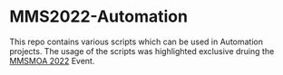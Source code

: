 # MMS2022-Automation

This repo contains various scripts which can be used in Automation projects. The usage of the scripts was highlighted exclusive druing the [MMSMOA 2022](https://mms2022atmoa.sched.com/event/yWah/advanced-automation-of-housekeeping-tasks-within-mem-in-the-real-world) Event.

